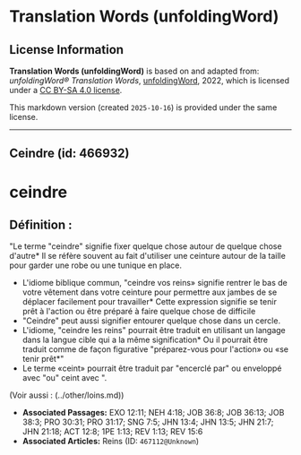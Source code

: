 # Translation Words (unfoldingWord)

## License Information

**Translation Words (unfoldingWord)** is based on and adapted from: _unfoldingWord® Translation Words_, [unfoldingWord](https://unfoldingword.org/utw), 2022, which is licensed under a [CC BY-SA 4.0 license](https://creativecommons.org/licenses/by-sa/4.0/legalcode.en).

This markdown version (created `2025-10-16`) is provided under the same license.



--------------------------------

## Ceindre (id: 466932)

ceindre
=======

Définition :
------------

"Le terme "ceindre" signifie fixer quelque chose autour de quelque chose d'autre\* Il se réfère souvent au fait d'utiliser une ceinture autour de la taille pour garder une robe ou une tunique en place.

* L'idiome biblique commun, "ceindre vos reins» signifie rentrer le bas de votre vêtement dans votre ceinture pour permettre aux jambes de se déplacer facilement pour travailler\* Cette expression signifie se tenir prêt à l'action ou être préparé à faire quelque chose de difficile
* "Ceindre" peut aussi signifier entourer quelque chose dans un cercle.
* L'idiome, "ceindre les reins" pourrait être traduit en utilisant un langage dans la langue cible qui a la même signification\* Ou il pourrait être traduit comme de façon figurative "préparez\-vous pour l'action» ou «se tenir prêt\*"
* Le terme «ceint» pourrait être traduit par "encerclé par" ou enveloppé avec "ou" ceint avec ".

(Voir aussi : (../other/loins.md))

* **Associated Passages:** EXO 12:11; NEH 4:18; JOB 36:8; JOB 36:13; JOB 38:3; PRO 30:31; PRO 31:17; SNG 7:5; JHN 13:4; JHN 13:5; JHN 21:7; JHN 21:18; ACT 12:8; 1PE 1:13; REV 1:13; REV 15:6
* **Associated Articles:** Reins (ID: `467112@Unknown`)

